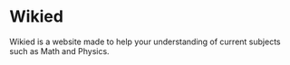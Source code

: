 # Wikied
Wikied is a website made to help your understanding of current subjects such as Math and Physics.
